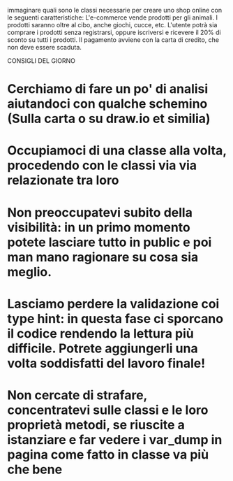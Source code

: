 immaginare quali sono le classi necessarie per creare
uno shop online con le seguenti caratteristiche:
L'e-commerce vende prodotti per gli animali.
I prodotti saranno oltre al cibo, anche giochi, cucce, etc.
L'utente potrà sia comprare i prodotti senza registrarsi, oppure iscriversi e
ricevere il 20% di sconto su tutti i prodotti.
Il pagamento avviene con la carta di credito, che non deve essere scaduta.

CONSIGLI DEL GIORNO
# Cerchiamo di fare un po' di analisi aiutandoci con qualche schemino (Sulla carta o su draw.io et similia)
# Occupiamoci di una classe alla volta, procedendo con le classi via via relazionate tra loro
# Non preoccupatevi subito della visibilità: in un primo momento potete lasciare tutto in public e poi man mano ragionare su cosa sia meglio.
# Lasciamo perdere la validazione coi type hint: in questa fase ci sporcano il codice rendendo la lettura più difficile. Potrete aggiungerli una volta soddisfatti del lavoro finale!
# Non cercate di strafare, concentratevi sulle classi e le loro proprietà metodi, se riuscite a istanziare e far vedere i var_dump in pagina come fatto in classe va più che bene